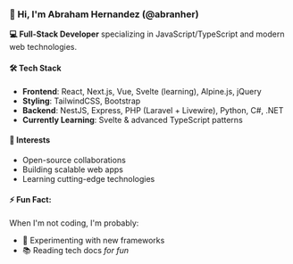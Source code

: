 ### 👋 Hi, I'm Abraham Hernandez (@abranher)  
**💻 Full-Stack Developer** specializing in JavaScript/TypeScript and modern web technologies.  

#### 🛠️ Tech Stack  
- **Frontend**: React, Next.js, Vue, Svelte (learning), Alpine.js, jQuery  
- **Styling**: TailwindCSS, Bootstrap  
- **Backend**: NestJS, Express, PHP (Laravel + Livewire), Python, C#, .NET  
- **Currently Learning**: Svelte & advanced TypeScript patterns  

#### 🌱 Interests  
- Open-source collaborations  
- Building scalable web apps  
- Learning cutting-edge technologies  

#### ⚡ Fun Fact:  
When I'm not coding, I'm probably:  
- 🧪 Experimenting with new frameworks  
- 📚 Reading tech docs *for fun*

<!---
abranher/abranher is a ✨ special ✨ repository because its `README.md` (this file) appears on your GitHub profile.
You can click the Preview link to take a look at your changes.
--->
